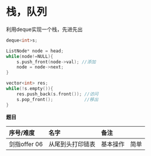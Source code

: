 # 栈，队列

利用deque实现一个栈，先进先出

```cpp
deque<int>s;

ListNode* node = head;
while(node!=NULL){
    s.push_front(node->val); //添加
    node = node->next;
}

vector<int> res;
while(!s.empty()){
    res.push_back(s.front()); //访问
    s.pop_front();            //移出
}
```

**题目**

| 序号/难度 | 名字 | 备注 |  |
| :--- | :--- | :--- | :--- |
| 剑指offer 06 | 从尾到头打印链表 | 基本操作 | 简单 |

